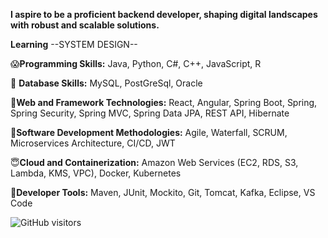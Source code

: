 **I aspire to be a proficient backend developer, shaping digital landscapes with robust and scalable solutions.**

**Learning** --SYSTEM DESIGN--

😱**Programming Skills:** 
Java, Python, C#, C++, JavaScript, R

🫡 **Database Skills:** 
MySQL, PostGreSql, Oracle

🤯**Web and Framework Technologies:**
React, Angular, Spring Boot, Spring, Spring Security, Spring MVC, Spring Data JPA, REST API, Hibernate

🤩**Software Development Methodologies:**
Agile, Waterfall, SCRUM, Microservices Architecture, CI/CD, JWT

😇**Cloud and Containerization:**
Amazon Web Services (EC2, RDS, S3, Lambda, KMS, VPC), Docker, Kubernetes

🥶**Developer Tools:**
Maven, JUnit, Mockito, Git, Tomcat, Kafka, Eclipse, VS Code






![GitHub visitors](https://komarev.com/ghpvc/?username=ijaysavani&repo=ijaysavani&color=brightgreen)




